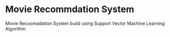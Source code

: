 
# Movie Recommdation System

Movie Recoomadation System build using Support Vector Machine Learning Algorithm
